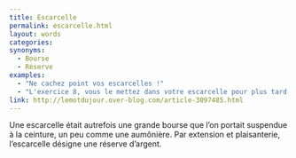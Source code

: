 ```yaml
---
title: Escarcelle
permalink: escarcelle.html
layout: words
categories:
synonyms:
  - Bourse
  - Réserve
examples:
  - "Ne cachez point vos escarcelles !"
  - "L'exercice 8, vous le mettez dans votre escarcelle pour plus tard..."
link: http://lemotdujour.over-blog.com/article-3097485.html
---
```


Une escarcelle était autrefois une grande bourse que l’on portait suspendue à la ceinture, un peu comme une aumônière. Par extension et plaisanterie, l’escarcelle désigne une réserve d’argent.
